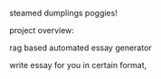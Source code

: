 steamed dumplings poggies!

project overview:

rag based automated essay generator

write essay for you in certain format, 